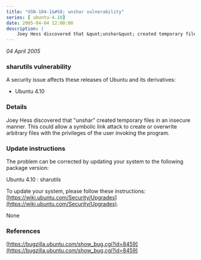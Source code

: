 ```yaml
---
title: "USN-104-1&#58; unshar vulnerability"
series: [ ubuntu-4.10]
date: 2005-04-04 12:00:00
description: |
    Joey Hess discovered that &quot;unshar&quot; created temporary files in an insecure manner. This could allow a symbolic link attack to create or overwrite arbitrary files with the privileges of the user invoking the program.
--- 
```

 
 

*04 April 2005*

### sharutils vulnerability

A security issue affects these releases of Ubuntu and its derivatives:

* Ubuntu 4.10

### Details

Joey Hess discovered that &quot;unshar&quot; created temporary files in an insecure manner. This could allow a symbolic link attack to create or overwrite arbitrary files with the privileges of the user invoking the program.

### Update instructions

The problem can be corrected by updating your system to the following package version:

Ubuntu 4.10
 : sharutils 

To update your system, please follow these instructions: [https://wiki.ubuntu.com/Security/Upgrades](https://wiki.ubuntu.com/Security/Upgrades).

None

### References

 
 [https://bugzilla.ubuntu.com/show_bug.cgi?id=8459](https://bugzilla.ubuntu.com/show_bug.cgi?id=8459)
 

